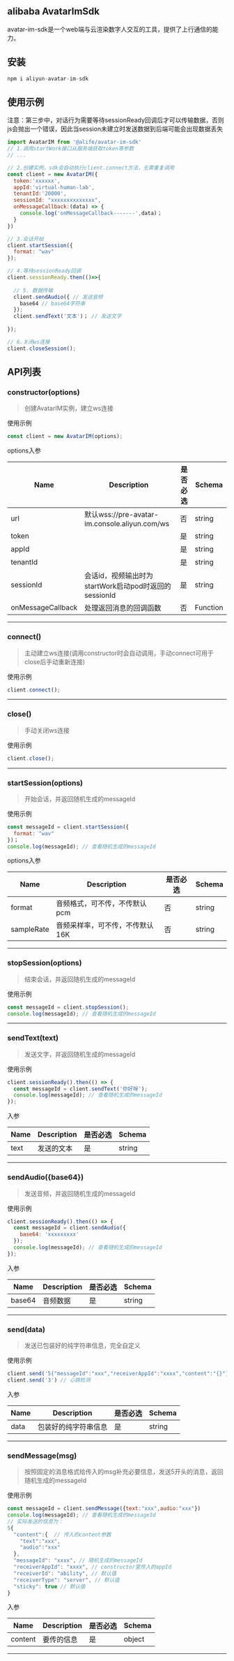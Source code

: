 ## alibaba AvatarImSdk
avatar-im-sdk是一个web端与云渲染数字人交互的工具，提供了上行通信的能力。

## 安装
```javascript
npm i aliyun-avatar-im-sdk
```

## 使用示例
注意：第三步中，对话行为需要等待sessionReady回调后才可以传输数据，否则js会抛出一个错误，因此当session未建立时发送数据到后端可能会出现数据丢失
```javascript
import AvatarIM from '@alife/avatar-im-sdk'
// 1.调用startWork接口从服务端获取token等参数
// ...

// 2.创建实例，sdk会自动执行client.connect方法，无需重复调用
const client = new AvatarIM({
  token:'xxxxxx',
  appId:'virtual-human-lab',
  tenantId:'20000',
  sessionId: "xxxxxxxxxxxxxx",
  onMessageCallback:(data) => {
    console.log('onMessageCallback-------',data)；
  }
})

// 3.会话开始
client.startSession({
  format: "wav"
});

// 4.等待sessionReady回调
client.sessionReady.then(()=>{
  
  // 5. 数据传输
  client.sendAudio({ // 发送音频
    base64 // base64字符串
  });
  client.sendText('文本')； // 发送文字
  
});

// 6.关闭ws连接
client.closeSession();
```
## API列表
### constructor(options)
> 创建AvatarIM实例，建立ws连接

使用示例
```javascript
const client = new AvatarIM(options);
```
options入参

| Name | Description | 是否必选 | Schema |
| --- | --- | --- | --- |
| url | 默认wss://pre-avatar-im.console.aliyun.com/ws | 否 | string |
| token |  | 是 | string |
| appId |  | 是 | string |
| tenantId |  | 是 | string |
| sessionId | 会话id，视频输出时为startWork启动pod时返回的sessionId | 是 | string |
| onMessageCallback | 处理返回消息的回调函数 | 否 | Function |


---

### connect()
> 主动建立ws连接(调用constructor时会自动调用，手动connect可用于close后手动重新连接)

使用示例
```javascript
client.connect();
```

---

### close()
> 手动关闭ws连接

使用示例
```javascript
client.close();
```

---

### startSession(options)
> 开始会话，并返回随机生成的messageId

使用示例
```javascript
const messageId = client.startSession({
  format: "wav"
})；
console.log(messageId); // 查看随机生成的messageId
```
options入参

| Name | Description | 是否必选 | Schema |
| --- | --- | --- | --- |
| format | 音频格式，可不传，不传默认 pcm | 否 | string |
| sampleRate | 音频采样率，可不传，不传默认 16K | 否 | string |
---

### stopSession(options)
> 结束会话，并返回随机生成的messageId

使用示例
```javascript
const messageId = client.stopSession();
console.log(messageId); // 查看随机生成的messageId
```

---

### sendText(text)
> 发送文字，并返回随机生成的messageId

使用示例
```javascript
client.sessionReady().then(() => {
  const messageId = client.sendText('你好呀');
  console.log(messageId); // 查看随机生成的messageId
});
```
入参

| Name | Description | 是否必选 | Schema |
| --- | --- | --- | --- |
| text | 发送的文本 | 是 | string |


---

### sendAudio({base64})
> 发送音频，并返回随机生成的messageId

使用示例
```javascript
client.sessionReady().then(() => {
  const messageId = client.sendAudio({
    base64: 'xxxxxxxxx'
  });
  console.log(messageId); // 查看随机生成的messageId
});
```
入参

| Name | Description | 是否必选 | Schema |
| --- | --- | --- | --- |
| base64 | 音频数据 | 是 | string |


---

### send(data)
> 发送已包装好的纯字符串信息，完全自定义

使用示例
```javascript
client.send('5{"messageId":"xxx","receiverAppId":"xxxx","content":"{}"}') // 发送数据
client.send('3') // 心跳检测
```
入参

| Name | Description | 是否必选 | Schema |
| --- | --- | --- | --- |
| data | 包装好的纯字符串信息 | 是 | string |


---

### sendMessage(msg)
> 按照固定的消息格式给传入的msg补充必要信息，发送5开头的消息，返回随机生成的messageId

使用示例
```javascript
const messageId = client.sendMessage({text:"xxx",audio:"xxx"})
console.log(messageId); // 查看随机生成的messageId
// 实际发送的信息为：
5{
  "content":{  // 传入的content参数
    "text":"xxx",
    "audio":"xxx"
  },
  "messageId": "xxxx", // 随机生成的messageId
  "receiverAppId": "xxxx", // constructor里传入的appId
  "receiverId": "ability", // 默认值
  "receiverType": "server", // 默认值
  "sticky": true // 默认值
}
```
入参

| Name | Description | 是否必选 | Schema |
| --- | --- | --- | --- |
| content | 要传的信息 | 是 | object |


---


